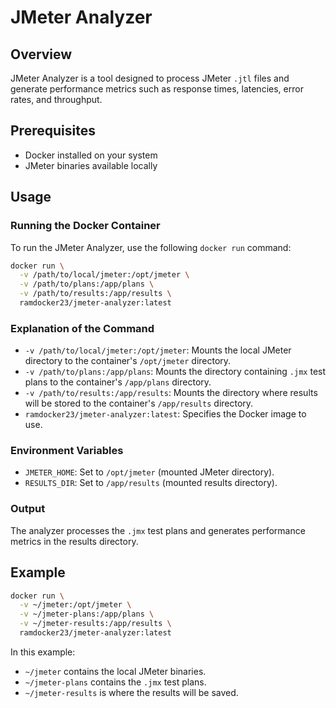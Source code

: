 
# JMeter Analyzer


## Overview
JMeter Analyzer is a tool designed to process JMeter `.jtl` files and generate performance metrics such as response times, latencies, error rates, and throughput.

## Prerequisites
- Docker installed on your system
- JMeter binaries available locally

## Usage

### Running the Docker Container
To run the JMeter Analyzer, use the following `docker run` command:

```bash
docker run \
  -v /path/to/local/jmeter:/opt/jmeter \
  -v /path/to/plans:/app/plans \
  -v /path/to/results:/app/results \
  ramdocker23/jmeter-analyzer:latest
```

### Explanation of the Command
- `-v /path/to/local/jmeter:/opt/jmeter`: Mounts the local JMeter directory to the container's `/opt/jmeter` directory.
- `-v /path/to/plans:/app/plans`: Mounts the directory containing `.jmx` test plans to the container's `/app/plans` directory.
- `-v /path/to/results:/app/results`: Mounts the directory where results will be stored to the container's `/app/results` directory.
- `ramdocker23/jmeter-analyzer:latest`: Specifies the Docker image to use.

### Environment Variables
- `JMETER_HOME`: Set to `/opt/jmeter` (mounted JMeter directory).
- `RESULTS_DIR`: Set to `/app/results` (mounted results directory).

### Output
The analyzer processes the `.jmx` test plans and generates performance metrics in the results directory.

## Example
```bash
docker run \
  -v ~/jmeter:/opt/jmeter \
  -v ~/jmeter-plans:/app/plans \
  -v ~/jmeter-results:/app/results \
  ramdocker23/jmeter-analyzer:latest
```

In this example:
- `~/jmeter` contains the local JMeter binaries.
- `~/jmeter-plans` contains the `.jmx` test plans.
- `~/jmeter-results` is where the results will be saved.
```